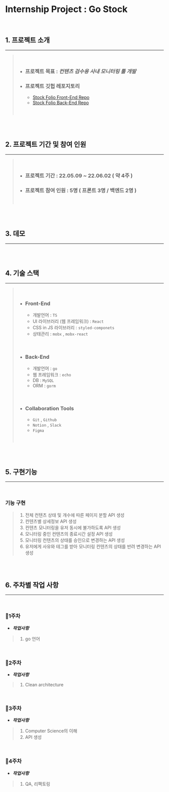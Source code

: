 # Internship Project : Go Stock

<br/>

## 1. 프로젝트 소개

---

> <br/>
>
> - ### 프로젝트 목표 : **_컨텐츠 검수용 사내 모니터링 툴 개발_**
>
> - ### 프로젝트 깃헙 레포지토리
>   - [Stock Folio Front-End Repo](https://github.com/StockfolioOfficial/stockcontent-monitor-demo-front)
>   - [Stock Folio Back-End Repo](https://github.com/StockfolioOfficial/stockcontent-monitor-demo-back)
>
> <br/>

<br/>
<br/>

## 2. 프로젝트 기간 및 참여 인원

---

> <br/>
>
> - ### 프로젝트 기간 : 22.05.09 ~ 22.06.02 ( 약 4주 )
>
> - ### 프로젝트 참여 인원 : 5명 ( 프론트 3명 / 백엔드 2명 )
>
> <br/>

<br/>
<br/>

## 3. 데모

---

<br/>
<br/>

## 4. 기술 스택

---

> <br/>
>
> - ### Front-End
>
>   - 개발언어 : `TS`
>   - UI 라이브러리 (웹 프레임워크) : `React`
>   - CSS in JS 라이브러리 : `styled-componets`
>   - 상태관리 : `mobx` , `mobx-react`
>
> <br/>
>
> - ### Back-End
>
>   - 개발언어 : `go`
>   - 웹 프레임워크 : `echo`
>   - DB : `MySQL`
>   - ORM : `gorm`
>
> <br/>
>
> - ### Collaboration Tools
>   - `Git` , `Github`
>   - `Notion` , `Slack`
>   - `Figma`
>
> <br/>

<br/>
<br/>


## 5. 구현기능

---
<br/>

### 기능 구현
>
> 1. 전체 컨텐츠 상태 및 개수에 따른 페이지 분할 API 생성
> 2. 컨텐츠별 상세정보 API 생성
> 3. 컨텐츠 모니터링을 유저 동시에 불가하도록 API 생성
> 4. 모니터링 중인 컨텐츠의 종료시간 설정 API 생성
> 5. 모니터링 컨텐츠의 상태를 승인으로 변경하는 API 생성
> 6. 유저에게 사유와 테그를 받아 모니터링 컨텐츠의 상태를 반려 변경하는 API 생성
</br>

<br/>

## 6. 주차별 작업 사항

---
</br>

### 📌1주차

- **_작업사항_**

> 1. go 언어
>
>

<br/>

### 📌2주차


- **_작업사항_**

> 1. Clean architecture 

<br/>

### 📌3주차


- **_작업사항_**

> 1. Computer Science의 이해
> 2. API 생성
> 


<br/>

### 📌4주차


- **_작업사항_**

> 1. QA, 리팩토링 
<br/>


